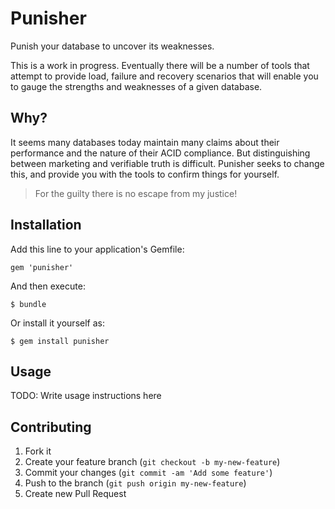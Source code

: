 # Punisher

Punish your database to uncover its weaknesses.

This is a work in progress. Eventually there will be a number of tools that
attempt to provide load, failure and recovery scenarios that will enable
you to gauge the strengths and weaknesses of a given database.

## Why?

It seems many databases today maintain many claims about their performance
and the nature of their ACID compliance. But distinguishing between
marketing and verifiable truth is difficult. Punisher seeks to change this,
and provide you with the tools to confirm things for yourself.

> For the guilty there is no escape from my justice!

## Installation

Add this line to your application's Gemfile:

    gem 'punisher'

And then execute:

    $ bundle

Or install it yourself as:

    $ gem install punisher

## Usage

TODO: Write usage instructions here

## Contributing

1. Fork it
2. Create your feature branch (`git checkout -b my-new-feature`)
3. Commit your changes (`git commit -am 'Add some feature'`)
4. Push to the branch (`git push origin my-new-feature`)
5. Create new Pull Request
